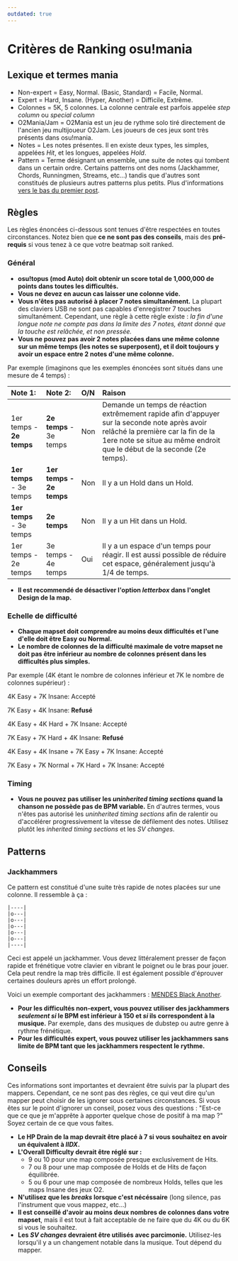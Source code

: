 ```yaml
---
outdated: true
---
```


# Critères de Ranking osu!mania

## Lexique et termes mania

- Non-expert = Easy, Normal. (Basic, Standard) = Facile, Normal.
- Expert = Hard, Insane. (Hyper, Another) = Difficile, Extrême.
- Colonnes = 5K, 5 colonnes. La colonne centrale est parfois appelée *step column* ou *special column*
- O2Mania/Jam = O2Mania est un jeu de rythme solo tiré directement de l'ancien jeu multijoueur O2Jam. Les joueurs de ces jeux sont très présents dans osu!mania.
- Notes = Les notes présentes. Il en existe deux types, les simples, appelées *Hit*, et les longues, appelées *Hold*.
- Pattern = Terme désignant un ensemble, une suite de notes qui tombent dans un certain ordre. Certains patterns ont des noms (Jackhammer, Chords, Runningmen, Streams, etc...) tandis que d'autres sont constitués de plusieurs autres patterns plus petits. Plus d'informations [vers le bas du premier post](https://osu.ppy.sh/community/forums/topics/146615).

## Règles

Les règles énoncées ci-dessous sont tenues d'être respectées en toutes circonstances. Notez bien que **ce ne sont pas des conseils**, mais des **pré-requis** si vous tenez à ce que votre beatmap soit ranked.

### Général

- **osu!topus (mod Auto) doit obtenir un score total de 1,000,000 de points dans toutes les difficultés.**
- **Vous ne devez en aucun cas laisser une colonne vide.**
- **Vous n'êtes pas autorisé à placer 7 notes simultanément.** La plupart des claviers USB ne sont pas capables d'enregistrer 7 touches simultanément. Cependant, une règle à cette règle existe : *la fin d'une longue note ne compte pas dans la limite des 7 notes, étant donné que la touche est relâchée, et non pressée.*
- **Vous ne pouvez pas avoir 2 notes placées dans une même colonne sur un même temps (les notes se superposent), et il doit toujours y avoir un espace entre 2 notes d'une même colonne.**

Par exemple (imaginons que les exemples énoncées sont situés dans une mesure de 4 temps) :

| Note 1: | Note 2: | O/N | Raison |
| :-- | :-- | :-- | :-- |
| 1er temps - **2e temps** | **2e temps** - 3e temps | Non | Demande un temps de réaction extrêmement rapide afin d'appuyer sur la seconde note après avoir relâché la première car la fin de la 1ere note se situe au même endroit que le début de la seconde (2e temps). |
| **1er temps** - 3e temps | **1er temps - 2e temps** | Non | Il y a un Hold dans un Hold. |
| **1er temps** - 3e temps | **2e temps** | Non | Il y a un Hit dans un Hold. |
| 1er temps - 2e temps | 3e temps - 4e temps | Oui | Il y a un espace d'un temps pour réagir. Il est aussi possible de réduire cet espace, généralement jusqu'à 1/4 de temps. |

- **Il est recommendé de désactiver l'option *letterbox* dans l'onglet Design de la map.**

### Echelle de difficulté

- **Chaque mapset doit comprendre au moins deux difficultés et l'une d'elle doit être Easy ou Normal.**
- **Le nombre de colonnes de la difficulté maximale de votre mapset ne doit pas être inférieur au nombre de colonnes présent dans les difficultés plus simples.**

Par exemple (4K étant le nombre de colonnes inférieur et 7K le nombre de colonnes supérieur) :

4K Easy + 7K Insane: Accepté

7K Easy + 4K Insane: **Refusé**

4K Easy + 4K Hard + 7K Insane: Accepté

7K Easy + 7K Hard + 4K Insane: **Refusé**

4K Easy + 4K Insane + 7K Easy + 7K Insane: Accepté

7K Easy + 7K Normal + 7K Hard + 7K Insane: Accepté

### Timing

- **Vous ne pouvez pas utiliser les *uninherited timing sections* quand la chanson ne possède pas de BPM variable.** En d'autres termes, vous n'êtes pas autorisé les *uninherited timing sections* afin de ralentir ou d'accélérer progressivement la vitesse de défilement des notes. Utilisez plutôt les *inherited timing sections* et les *SV changes*.

## Patterns

### Jackhammers

Ce pattern est constitué d'une suite très rapide de notes placées sur une colonne. Il ressemble à ça :

    |----|
    |o---|
    |o---|
    |o---|
    |o---|
    |o---|
    |----|

Ceci est appelé un jackhammer. Vous devez littéralement presser de façon rapide et frénétique votre clavier en vibrant le poignet ou le bras pour jouer. Cela peut rendre la map très difficile. Il est également possible d'éprouver certaines douleurs après un effort prolongé.

Voici un exemple comportant des jackhammers : [MENDES Black Another](https://www.youtube.com/watch?v=qqkWIWbO14c).

- **Pour les difficultés non-expert, vous pouvez utiliser des jackhammers *seulement si* le BPM est inférieur à 150 et *si* ils correspondent à la musique.** Par exemple, dans des musiques de dubstep ou autre genre à rythme frénétique.
- **Pour les difficultés expert, vous pouvez utiliser les jackhammers sans limite de BPM tant que les jackhammers respectent le rythme.**

## Conseils

Ces informations sont importantes et devraient être suivis par la plupart des mappers. Cependant, ce ne sont pas des règles, ce qui veut dire qu'un mapper peut choisir de les ignorer sous certaines circonstances. Si vous êtes sur le point d'ignorer un conseil, posez vous des questions : "Est-ce que ce que je m'apprête à apporter quelque chose de positif à ma map ?" Soyez certain de ce que vous faites.

- **Le HP Drain de la map devrait être placé à 7 si vous souhaitez en avoir un équivalent à *IIDX*.**
- **L'Overall Difficulty devrait être réglé sur :**
  - 9 ou 10 pour une map composée presque exclusivement de Hits.
  - 7 ou 8 pour une map composée de Holds et de Hits de façon équilibrée.
  - 5 ou 6 pour une map composée de nombreux Holds, telles que les maps Insane des jeux O2.
- **N'utilisez que les *breaks* lorsque c'est nécéssaire** (long silence, pas l'instrument que vous mappez, etc...)
- **Il est conseillé d'avoir au moins deux nombres de colonnes dans votre mapset**, mais il est tout à fait acceptable de ne faire que du 4K ou du 6K si vous le souhaitez.
- **Les *SV changes* devraient être utilisés avec parcimonie.** Utilisez-les lorsqu'il y a un changement notable dans la musique. Tout dépend du mapper.
